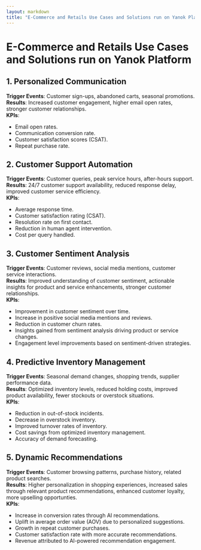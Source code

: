 ```yaml
---
layout: markdown
title: "E-Commerce and Retails Use Cases and Solutions run on Yanok Platform"
---
```


# E-Commerce and Retails Use Cases and Solutions run on Yanok Platform

## 1. Personalized Communication

**Trigger Events**: Customer sign-ups, abandoned carts, seasonal promotions.<br />
**Results**: Increased customer engagement, higher email open rates, stronger customer relationships.<br />
**KPIs**:

- Email open rates.
- Communication conversion rate.
- Customer satisfaction scores (CSAT).
- Repeat purchase rate.

## 2. Customer Support Automation

**Trigger Events**: Customer queries, peak service hours, after-hours support.<br />
**Results**: 24/7 customer support availability, reduced response delay, improved customer service efficiency.<br />
**KPIs**:

- Average response time.
- Customer satisfaction rating (CSAT).
- Resolution rate on first contact.
- Reduction in human agent intervention.
- Cost per query handled.

## 3. Customer Sentiment Analysis

**Trigger Events**: Customer reviews, social media mentions, customer service interactions.<br />
**Results**: Improved understanding of customer sentiment, actionable insights for product and service enhancements, stronger customer relationships.<br />
**KPIs**:

- Improvement in customer sentiment over time.
- Increase in positive social media mentions and reviews.
- Reduction in customer churn rates.
- Insights gained from sentiment analysis driving product or service changes.
- Engagement level improvements based on sentiment-driven strategies.

## 4. Predictive Inventory Management

**Trigger Events**: Seasonal demand changes, shopping trends, supplier performance data.<br />
**Results**: Optimized inventory levels, reduced holding costs, improved product availability, fewer stockouts or overstock situations.<br />
**KPIs**:

- Reduction in out-of-stock incidents.
- Decrease in overstock inventory.
- Improved turnover rates of inventory.
- Cost savings from optimized inventory management.
- Accuracy of demand forecasting.

## 5. Dynamic Recommendations

**Trigger Events**: Customer browsing patterns, purchase history, related product searches.<br />
**Results**: Higher personalization in shopping experiences, increased sales through relevant product recommendations, enhanced customer loyalty, more upselling opportunties.<br />
**KPIs**:

- Increase in conversion rates through AI recommendations.
- Uplift in average order value (AOV) due to personalized suggestions.
- Growth in repeat customer purchases.
- Customer satisfaction rate with more accurate recommendations.
- Revenue attributed to AI-powered recommendation engagement.

